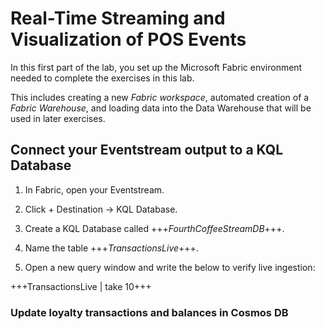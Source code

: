 # Real-Time Streaming and Visualization of POS Events

In this first part of the lab, you set up the Microsoft Fabric environment needed to complete the exercises in this lab.

This includes creating a new *Fabric workspace*, automated creation of a *Fabric Warehouse*, and loading data into the Data Warehouse that will be used in later exercises.

## Connect your Eventstream output to a KQL Database

1. In Fabric, open your Eventstream.

1. Click + Destination → KQL Database.

1. Create a KQL Database called +++*FourthCoffeeStreamDB*+++.

1. Name the table +++*TransactionsLive*+++.

1. Open a new query window and write the below to verify live ingestion:

+++TransactionsLive 
| take 10+++


### Update loyalty transactions and balances in Cosmos DB